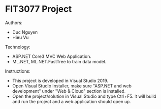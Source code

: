 # FIT3077 Project

Authors:
* Duc Nguyen
* Hieu Vu

Technology:
* ASP.NET Core3 MVC Web Application.
* ML.NET, ML.NET.FastTree to train data model.

Instructions:
* This project is developed in Visual Studio 2019.
* Open Visual Studio Installer, make sure "ASP.NET and web development" under "Web & Cloud" section is installed.
* Open the project/solution in Visual Studio and type Ctrl+F5. It will build and run the project and a web application should open up.
